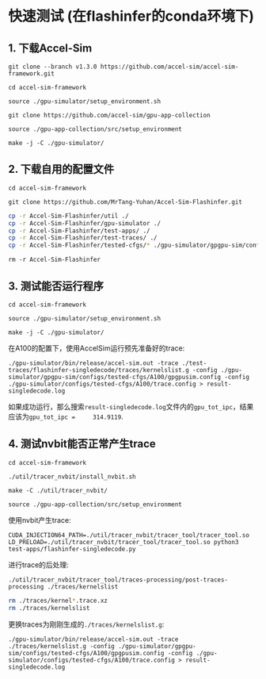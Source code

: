 # 快速测试 (在flashinfer的conda环境下)
## 1. 下载Accel-Sim
`git clone --branch v1.3.0 https://github.com/accel-sim/accel-sim-framework.git`

`cd accel-sim-framework`

`source ./gpu-simulator/setup_environment.sh`

`git clone https://github.com/accel-sim/gpu-app-collection`

`source ./gpu-app-collection/src/setup_environment`

`make -j -C ./gpu-simulator/`

## 2. 下载自用的配置文件
`cd accel-sim-framework`

`git clone https://github.com/MrTang-Yuhan/Accel-Sim-Flashinfer.git`

```bash
cp -r Accel-Sim-Flashinfer/util ./
cp -r Accel-Sim-Flashinfer/gpu-simulator ./
cp -r Accel-Sim-Flashinfer/test-apps/ ./
cp -r Accel-Sim-Flashinfer/test-traces/ ./
cp -r Accel-Sim-Flashinfer/tested-cfgs/* ./gpu-simulator/gpgpu-sim/configs/tested-cfgs/
```

`rm -r Accel-Sim-Flashinfer`


## 3. 测试能否运行程序
`cd accel-sim-framework`

`source ./gpu-simulator/setup_environment.sh`

`make -j -C ./gpu-simulator/`

在A100的配置下，使用AccelSim运行预先准备好的trace:

`./gpu-simulator/bin/release/accel-sim.out -trace ./test-traces/flashinfer-singledecode/traces/kernelslist.g -config ./gpu-simulator/gpgpu-sim/configs/tested-cfgs/A100/gpgpusim.config -config ./gpu-simulator/configs/tested-cfgs/A100/trace.config > result-singledecode.log`


如果成功运行，那么搜索`result-singledecode.log`文件内的`gpu_tot_ipc`，结果应该为`gpu_tot_ipc =     314.9119`.

## 4. 测试nvbit能否正常产生trace
`cd accel-sim-framework`

`./util/tracer_nvbit/install_nvbit.sh`

`make -C ./util/tracer_nvbit/`

`source ./gpu-app-collection/src/setup_environment`

使用nvbit产生trace:

`CUDA_INJECTION64_PATH=./util/tracer_nvbit/tracer_tool/tracer_tool.so LD_PRELOAD=./util/tracer_nvbit/tracer_tool/tracer_tool.so python3 test-apps/flashinfer-singledecode.py` 

进行trace的后处理:

`./util/tracer_nvbit/tracer_tool/traces-processing/post-traces-processing ./traces/kernelslist`

```bash
rm ./traces/kernel*.trace.xz
rm ./traces/kernelslist
```

更换traces为刚刚生成的`./traces/kernelslist.g`:

`./gpu-simulator/bin/release/accel-sim.out -trace ./traces/kernelslist.g -config ./gpu-simulator/gpgpu-sim/configs/tested-cfgs/A100/gpgpusim.config -config ./gpu-simulator/configs/tested-cfgs/A100/trace.config > result-singledecode.log`